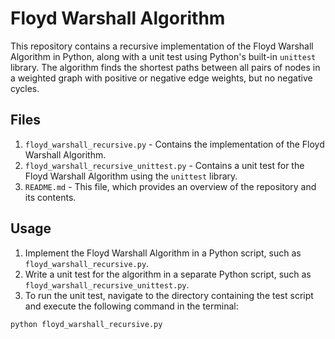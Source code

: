 # Floyd Warshall Algorithm

This repository contains a recursive implementation of the Floyd Warshall Algorithm in Python, along with a unit test using Python's built-in `unittest` library. The algorithm finds the shortest paths between all pairs of nodes in a weighted graph with positive or negative edge weights, but no negative cycles.

## Files

1. `floyd_warshall_recursive.py` - Contains the implementation of the Floyd Warshall Algorithm.
2. `floyd_warshall_recursive_unittest.py` - Contains a unit test for the Floyd Warshall Algorithm using the `unittest` library.
3. `README.md` - This file, which provides an overview of the repository and its contents.

## Usage

1. Implement the Floyd Warshall Algorithm in a Python script, such as `floyd_warshall_recursive.py`.
2. Write a unit test for the algorithm in a separate Python script, such as `floyd_warshall_recursive_unittest.py`.
3. To run the unit test, navigate to the directory containing the test script and execute the following command in the terminal:

```bash
python floyd_warshall_recursive.py

